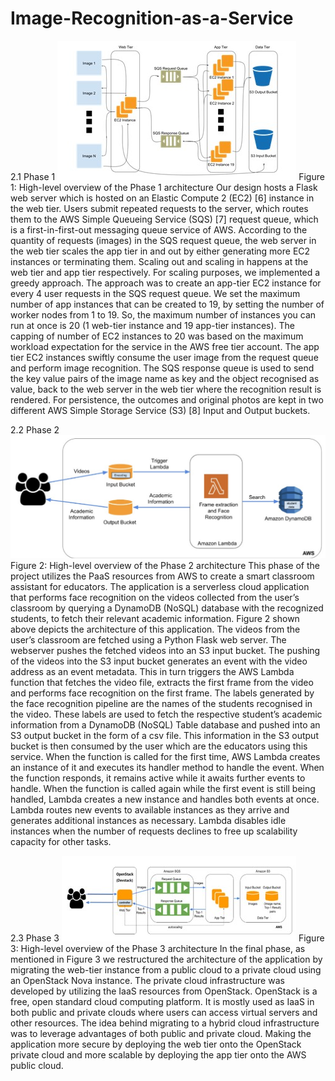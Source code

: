# Image-Recognition-as-a-Service
2.1	Phase 1
![Images](image.jpg)
Figure 1: High-level overview of the Phase 1 architecture
Our design hosts a Flask web server which is hosted on an Elastic Compute 2 (EC2) [6] instance in the web tier. Users submit repeated requests to the server, which routes them to the AWS Simple Queueing Service (SQS) [7] request queue, which is a first-in-first-out messaging queue service of AWS. According to the quantity of requests (images) in the SQS request queue, the web server in the web tier scales the app tier in and out by either generating more EC2 instances or terminating them. Scaling out and scaling in happens at the web tier and app tier respectively. For scaling purposes, we implemented a greedy approach. The approach was to create an app-tier EC2 instance for every 4 user requests in the SQS request queue. We set the maximum number of app instances that can be created to 19, by setting the number of worker nodes from 1 to 19. So, the maximum number of instances you can run at once is 20 (1 web-tier instance and 19 app-tier instances). The capping of number of EC2 instances to 20 was based on the maximum workload expectation for the service in the AWS free tier account. The app tier EC2 instances swiftly consume the user image from the request queue and perform image recognition. The SQS response queue is used to send the key value pairs of the image name as key and the object recognised as value, back to the web server in the web tier where the recognition result is rendered. For persistence, the outcomes and original photos are kept in two different AWS Simple Storage Service (S3) [8] Input and Output buckets.

2.2	Phase 2
![Images](image2.jpg)
Figure 2: High-level overview of the Phase 2 architecture
This phase of the project utilizes the PaaS resources from AWS to create a smart classroom assistant for educators. The application is a serverless cloud application that performs face recognition on the videos collected from the user’s classroom by querying a DynamoDB (NoSQL) database with the recognized students, to fetch their relevant academic information. Figure 2 shown above depicts the architecture of this application. The videos from the user’s classroom are fetched using a Python Flask web server. The webserver pushes the fetched videos into an S3 input bucket. The pushing of the videos into the S3 input bucket generates an event with the video address as an event metadata. This in turn triggers the AWS Lambda function that fetches the video file, extracts the first frame from the video and performs face recognition on the first frame. The labels generated by the face recognition pipeline are the names of the students recognised in the video. These labels are used to fetch the respective student’s academic information from a DynamoDB (NoSQL) Table database and pushed into an S3 output bucket in the form of a csv file. This information in the S3 output bucket is then consumed by the user which are the educators using this service. When the function is called for the first time, AWS Lambda creates an instance of it and executes its handler method to handle the event. When the function responds, it remains active while it awaits further events to handle. When the function is called again while the first event is still being handled, Lambda creates a new instance and handles both events at once. Lambda routes new events to available instances as they arrive and generates additional instances as necessary. Lambda disables idle instances when the number of requests declines to free up scalability capacity for other tasks. 

2.3	Phase 3
![Images](image3.jpg)
Figure 3: High-level overview of the Phase 3 architecture
In the final phase, as mentioned in Figure 3 we restructured the architecture of the  application by migrating the web-tier instance from a public cloud to a private cloud using an OpenStack Nova instance. The private cloud infrastructure was developed by utilizing the IaaS resources from OpenStack. OpenStack is a free, open standard cloud computing platform. It is mostly used as IaaS in both public and private clouds where users can access virtual servers and other resources. The idea behind migrating to a hybrid cloud infrastructure was to leverage advantages of both public and private cloud. Making the application more secure by deploying the web tier onto the OpenStack private cloud and more scalable by deploying the app tier onto the AWS public cloud. 
